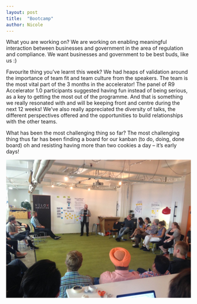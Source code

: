 ```yaml
---
layout: post
title:  "Bootcamp"
author: Nicole
---
```

What you are working on? We are working on enabling meaningful interaction between businesses and government in the area of regulation and compliance. We want businesses and government to be best buds, like us :)

Favourite thing you’ve learnt this week? We had heaps of validation around the importance of team fit and team culture from the speakers. The team is the most vital part of the 3 months in the accelerator! The panel of R9 Accelerator 1.0 participants suggested having fun instead of being serious, as a key to getting the most out of the programme. And that is something we really resonated with and will be keeping front and centre during the next 12 weeks! We’ve also really appreciated the diversity of talks, the different perspectives offered and the opportunities to build relationships with the other teams.

What has been the most challenging thing so far? The most challenging thing thus far has been finding a board for our kanban (to do, doing, done board) oh and resisting having more than two cookies a day – it’s early days!

![image](/images/bootcamp.jpg)